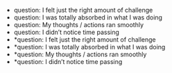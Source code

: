 - question: I felt just the right amount of challenge
- question: I was totally absorbed in what I was doing
- question: My thoughts / actions ran smoothly
- question: I didn’t notice time passing
- *question: I felt just the right amount of challenge
- *question: I was totally absorbed in what I was doing
- *question: My thoughts / actions ran smoothly
- *question: I didn’t notice time passing

